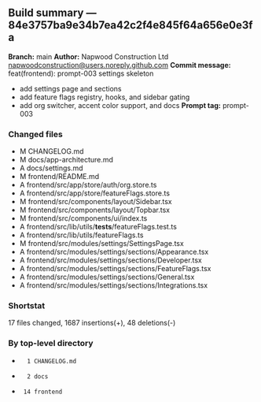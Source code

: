 ## Build summary — 84e3757ba9e34b7ea42c2f4e845f64a656e0e3fa

**Branch:** main **Author:** Napwood Construction Ltd <napwoodconstruction@users.noreply.github.com>
**Commit message:** feat(frontend): prompt-003 settings skeleton

- add settings page and sections
- add feature flags registry, hooks, and sidebar gating
- add org switcher, accent color support, and docs **Prompt tag:** prompt-003

### Changed files

- M CHANGELOG.md
- M docs/app-architecture.md
- A docs/settings.md
- M frontend/README.md
- A frontend/src/app/store/auth/org.store.ts
- A frontend/src/app/store/featureFlags.store.ts
- M frontend/src/components/layout/Sidebar.tsx
- M frontend/src/components/layout/Topbar.tsx
- M frontend/src/components/ui/index.ts
- A frontend/src/lib/utils/**tests**/featureFlags.test.ts
- A frontend/src/lib/utils/featureFlags.ts
- M frontend/src/modules/settings/SettingsPage.tsx
- A frontend/src/modules/settings/sections/Appearance.tsx
- A frontend/src/modules/settings/sections/Developer.tsx
- A frontend/src/modules/settings/sections/FeatureFlags.tsx
- A frontend/src/modules/settings/sections/General.tsx
- A frontend/src/modules/settings/sections/Integrations.tsx

### Shortstat

17 files changed, 1687 insertions(+), 48 deletions(-)

### By top-level directory

-       1 CHANGELOG.md
-       2 docs
-      14 frontend
